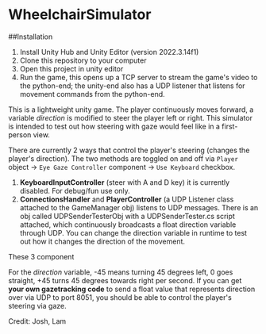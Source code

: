 # WheelchairSimulator
##Installation
1. Install Unity Hub and Unity Editor (version 2022.3.14f1)
2. Clone this repository to your computer
3. Open this project in unity editor
4. Run the game, this opens up a TCP server to stream the game's video to the python-end; the unity-end also has a UDP listener that listens for movement commands from the python-end.


This is a lightweight unity game. The player continuously moves forward, a variable _direction_ is modified to steer the player left or right.
This simulator is intended to test out how steering with gaze would feel like in a first-person view.

There are currently 2 ways that control the player's steering (changes the player's direction). The two methods are toggled on and off via `Player` object -> `Eye Gaze Controller` component -> `Use Keyboard` checkbox.

1. **KeyboardInputController** (steer with A and D key) it is currently disabled. For debug/fun use only.
2. **ConnectionsHandler** and **PlayerController** (a UDP Listener class attached to the GameManager obj) listens to UDP messages. There is an obj called UDPSenderTesterObj with a UDPSenderTester.cs script attached, which continuously broadcasts a float direction variable through UDP. You can change the direction variable in runtime to test out how it changes the direction of the movement.

These 3 component

For the _direction_ variable, -45 means turning 45 degrees left, 0 goes straight, +45 turns 45 degrees towards right per second.
If you can get **your own gazetracking code** to send a float value that represents direction over via UDP to port 8051, you should be able to control the player's steering via gaze.

Credit: Josh, Lam
